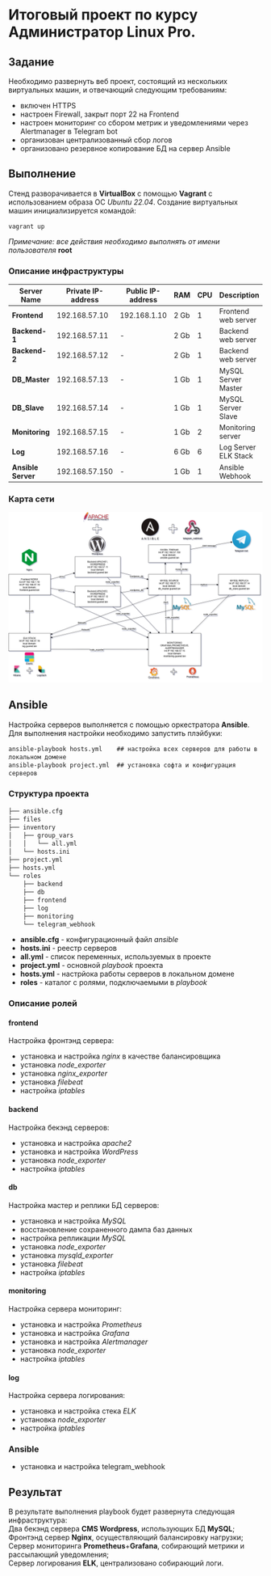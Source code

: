 # Итоговый проект по курсу Администратор Linux Pro.    
## Задание    
Необходимо развернуть веб проект, состоящий из нескольких виртуальных машин, и отвечающий следующим требованиям:    
- включен HTTPS     
- настроен Firewall, закрыт порт 22 на Frontend      
- настроен мониторинг со сбором метрик и уведомлениями через Alertmanager в Telegram bot    
- организован централизованный сбор логов      
- организовано резервное копирование БД на сервер Ansible      

## Выполнение
Стенд разворачивается в **VirtualBox** с помощью **Vagrant** с использованием образа ОС _Ubuntu 22.04_. Создание виртуальных машин инициализируется командой:
```shell
vagrant up
```
*Примечание: все действия необходимо выполнять от имени пользователя* **root**    

### Описание инфраструктуры
| Server Name        | Private IP-address | Public IP-address | RAM    | CPU | Description                  |
|--------------------|--------------------|-------------------|--------|-----|------------------------------|
| **Frontend**       | 192.168.57.10      | 192.168.1.10      | 2 Gb   | 1   | Frontend web server          |
| **Backend-1**      | 192.168.57.11      | -                 | 2 Gb   | 1   | Backend web server           |
| **Backend-2**      | 192.168.57.12      | -                 | 2 Gb   | 1   | Backend web server           |
| **DB_Master**      | 192.168.57.13      | -                 | 1 Gb   | 1   | MySQL Server Master          |
| **DB_Slave**       | 192.168.57.14      | -                 | 1 Gb   | 1   | MySQL Server Slave           |
| **Monitoring**     | 192.168.57.15      | -                 | 1 Gb   | 2   | Monitoring server            |
| **Log**            | 192.168.57.16      | -                 | 6 Gb   | 6   | Log Server  ELK Stack        |
| **Ansible Server** | 192.168.57.150     | -                 | 1 Gb   | 1   | Ansible Webhook              |

  
### Карта сети
![alt text](img/project_map.png)      

## Ansible
Настройка серверов выполняется с помощью оркестратора **Ansible**. Для выполнения настройки необходимо запустить плэйбуки:
```shell
ansible-playbook hosts.yml    ## настройка всех серверов для работы в локальном домене
ansible-playbook project.yml  ## установка софта и конфигурация серверов
```
### Структура проекта
```shell
├── ansible.cfg  
├── files  
├── inventory
│   ├── group_vars
│   │   └── all.yml
│   └── hosts.ini
├── project.yml
├── hosts.yml  
└── roles  
    ├── backend  
    ├── db  
    ├── frontend  
    ├── log  
    ├── monitoring  
    └── telegram_webhook 
```
- **ansible.cfg** - конфигурационный файл _ansible_
- **hosts.ini** - реестр серверов
- **all.yml** - список переменных, используемых в проекте
- **project.yml** - основной _playbook_ проекта
- **hosts.yml** - настрйока работы серверов в локальном домене
- **roles** - каталог с ролями, подключаемыми в _playbook_

### Описание ролей
#### frontend
Настройка фронтэнд сервера:
- установка и настройка _nginx_ в качестве балансировщика
- установка _node_exporter_
- установка _nginx_exporter_
- установка _filebeat_
- настройка _iptables_ 
#### backend
Настройка бекэнд серверов:
- установка и настройка _apache2_
- установка и настройка _WordPress_
- установка _node_exporter_
- настройка _iptables_ 
#### db
Настройка мастер и реплики БД серверов: 
- установка и настройка _MySQL_
- восстановление сохраненного дампа баз данных
- настройка репликации _MySQL_
- установка _node_exporter_
- установка _mysqld_exporter_
- установка _filebeat_
- настройка _iptables_ 
#### monitoring
Настройка сервера мониторинг:
- установка и настройка _Prometheus_
- установка и настройка _Grafana_
- установка и настройка _Alertmanager_
- установка _node_exporter_
- настройка _iptables_
#### log
Настройка сервера логирования:
- установка и настройка стека _ELK_
- установка _node_exporter_
- настройка _iptables_
### Ansible
- установка и настройка telegram_webhook    

## Результат
В результате выполнения playbook будет развернута следующая инфраструктура:   
Два бекэнд сервера **CMS Wordpress**, использующих БД **MySQL**;   
Фронтэнд сервер **Nginx**, осуществляющий балансировку нагрузки;   
Сервер мониторинга **Prometheus**+**Grafana**, собирающий метрики и рассылающий уведомления;   
Сервер логирования **ELK**, централизовано собирающий логи.   
